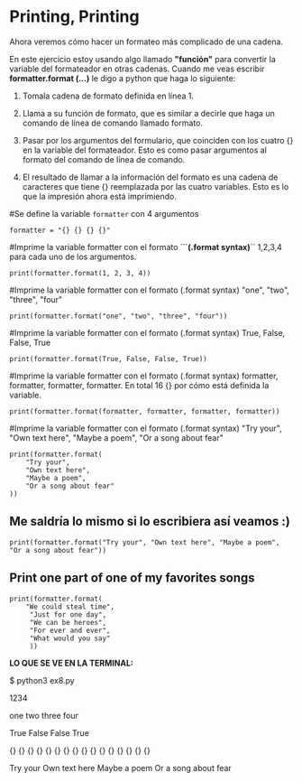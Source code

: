 
# Printing, Printing

Ahora veremos cómo hacer un formateo más complicado de una cadena.

En este ejercicio estoy usando algo llamado **"función"** para convertir la variable del formateador en otras cadenas. Cuando me veas escribir **formatter.format (...)** le digo a python que haga lo siguiente:

1. Tomala cadena de formato definida en línea 1.

2. Llama a su función de formato, que es similar a decirle que haga un comando de línea de comando llamado formato.

3. Pasar por los argumentos del formulario, que coinciden con los cuatro {} en la variable del formateador. Esto es como pasar argumentos al formato del comando de línea de comando.

4. El resultado de llamar a la información del formato es una cadena de caracteres que tiene {} reemplazada por las cuatro variables. Esto es lo que la impresión ahora está imprimiendo.


#Se define la variable `formatter` con 4 argumentos

```
formatter = "{} {} {} {}"
```

#Imprime la variable formatter con el  formato ```**(.format syntax)**`` 1,2,3,4 para cada uno de los argumentos.

```
print(formatter.format(1, 2, 3, 4))
```

#Imprime la variable formatter con el  formato (.format syntax)  "one", "two", "three", "four"

```
print(formatter.format("one", "two", "three", "four"))
```

#Imprime la variable formatter con el  formato (.format syntax) True, False, False, True

```
print(formatter.format(True, False, False, True))
```

#Imprime la variable formatter con el  formato (.format syntax) formatter, formatter, formatter, formatter. En total 16 {} por cómo está definida la variable.

```
print(formatter.format(formatter, formatter, formatter, formatter))
```

#Imprime la variable formatter con el  formato (.format syntax) "Try your", "Own text here", "Maybe a poem", "Or a song about fear"

```
print(formatter.format(
    "Try your",
    "Own text here",
    "Maybe a poem",
    "Or a song about fear"
))
```

## Me saldría lo mismo si lo  escribiera así veamos :)

```
print(formatter.format("Try your", "Own text here", "Maybe a poem", "Or a song about fear"))
```

## Print one part of one of my favorites songs

```
print(formatter.format(
    "We could steal time",
     "Just for one day",
     "We can be heroes",
     "For ever and ever",
     "What would you say"
     ))
```


**LO QUE SE VE EN LA TERMINAL:**

$ python3 ex8.py

1234

one two three four

True False False True

{} {} {} {} {} {} {} {} {} {} {} {} {} {} {} {}

Try your Own text here Maybe a poem Or a song about fear
